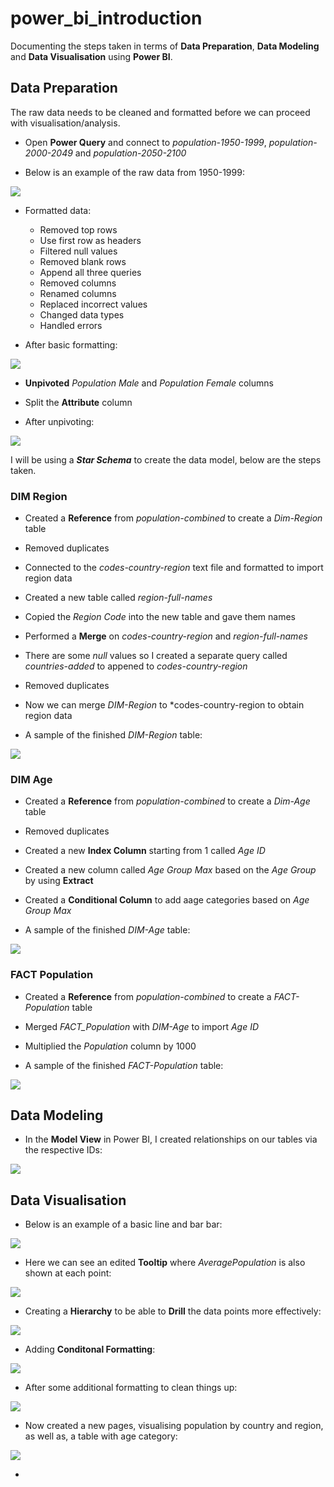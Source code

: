 # power_bi_introduction

Documenting the steps taken in terms of **Data Preparation**, **Data Modeling** and **Data Visualisation** using **Power BI**.

## **Data Preparation**

The raw data needs to be cleaned and formatted before we can proceed with visualisation/analysis.

- Open **Power Query** and connect to *population-1950-1999*, *population-2000-2049* and *population-2050-2100*

- Below is an example of the raw data from 1950-1999:

![](https://github.com/latiful-hassan/power_bi_introduction/blob/main/first_project_screenshots/population-1950-1999_raw.png)

- Formatted data:
  * Removed top rows
  * Use first row as headers
  * Filtered null values
  * Removed blank rows
  * Append all three queries
  * Removed columns
  * Renamed columns
  * Replaced incorrect values
  * Changed data types
  * Handled errors

- After basic formatting:

![](https://github.com/latiful-hassan/power_bi_introduction/blob/main/first_project_screenshots/population_combined_formatted_p1.png)

- **Unpivoted** *Population Male* and *Population Female* columns
- Split the **Attribute** column 

- After unpivoting:

![](https://github.com/latiful-hassan/power_bi_introduction/blob/main/first_project_screenshots/unpivot.png)

I will be using a ***Star Schema*** to create the data model, below are the steps taken.

### DIM Region

- Created a **Reference** from *population-combined* to create a *Dim-Region* table
- Removed duplicates
- Connected to the *codes-country-region* text file and formatted to import region data
- Created a new table called *region-full-names*
- Copied the *Region Code* into the new table and gave them names
- Performed a **Merge** on *codes-country-region* and *region-full-names*
- There are some *null* values so I created a separate query called *countries-added* to appened to *codes-country-region*
- Removed duplicates
- Now we can merge *DIM-Region* to *codes-country-region to obtain region data

- A sample of the finished *DIM-Region* table:

![](https://github.com/latiful-hassan/power_bi_introduction/blob/main/first_project_screenshots/dim_region.png)

### DIM Age

- Created a **Reference** from *population-combined* to create a *Dim-Age* table
- Removed duplicates
- Created a new **Index Column** starting from 1 called *Age ID*
- Created a new column called *Age Group Max* based on the *Age Group* by using **Extract**
- Created a **Conditional Column** to add aage categories based on *Age Group Max*

- A sample of the finished *DIM-Age* table:

![](https://github.com/latiful-hassan/power_bi_introduction/blob/main/first_project_screenshots/dim_age.png)

### FACT Population

- Created a **Reference** from *population-combined* to create a *FACT-Population* table
- Merged *FACT_Population* with *DIM-Age* to import *Age ID*
- Multiplied the *Population* column by 1000

- A sample of the finished *FACT-Population* table:

![](https://github.com/latiful-hassan/power_bi_introduction/blob/main/first_project_screenshots/FACT_population.png)

## **Data Modeling**

- In the **Model View** in Power BI, I created relationships on our tables via the respective IDs:

![](https://github.com/latiful-hassan/power_bi_introduction/blob/main/first_project_screenshots/relationships.png)

## **Data Visualisation**

- Below is an example of a basic line and bar bar:

![](https://github.com/latiful-hassan/power_bi_introduction/blob/main/first_project_screenshots/basic_charts.png)

- Here we can see an edited **Tooltip** where *AveragePopulation* is also shown at each point:

![](https://github.com/latiful-hassan/power_bi_introduction/blob/main/first_project_screenshots/tooltips.png)

- Creating a **Hierarchy** to be able to **Drill** the data points more effectively:

![](https://github.com/latiful-hassan/power_bi_introduction/blob/main/first_project_screenshots/hierarchy.png)

- Adding **Conditonal Formatting**:

![](https://github.com/latiful-hassan/power_bi_introduction/blob/main/first_project_screenshots/conditional_formatting.png)

- After some additional formatting to clean things up:

![](https://github.com/latiful-hassan/power_bi_introduction/blob/main/first_project_screenshots/additional_formatting.png)

- Now created a new pages, visualising population by country and region, as well as, a table with age category:

![](https://github.com/latiful-hassan/power_bi_introduction/blob/main/first_project_screenshots/treemap_%26_tables.png)

- 
